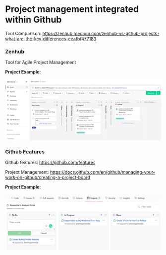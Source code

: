 # Project management integrated within Github

Tool Comparison: https://zenhub.medium.com/zenhub-vs-github-projects-what-are-the-key-differences-eeafbf477183

### Zenhub

Tool for Agile Project Management

**Project Example:**

![Example of Project Management in Zenhub tool](/wiki/project-management/zenhub-example.png)

### Github Features

Github features: https://github.com/features

Project Management: https://docs.github.com/en/github/managing-your-work-on-github/creating-a-project-board

**Project Example:**

![Example of Project Management in Github](/wiki/project-management/github-example.png)
